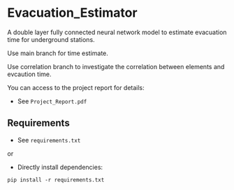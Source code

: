 # Evacuation_Estimator
A double layer fully connected neural network model to estimate evacuation time for underground stations.

Use main branch for time estimate.

Use correlation branch to investigate the correlation between elements and evcaution time.

You can access to the project report for details:
- See `Project_Report.pdf`

## Requirements
- See `requirements.txt`

or

- Directly install dependencies:
```
pip install -r requirements.txt
```
